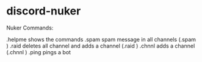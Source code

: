 # discord-nuker

Nuker Commands:

.helpme shows the commands
.spam spam message in all channels (.spam <amount> <message>)
.raid deletes all channel and adds a channel (.raid <amount> <channel name>)
.chnnl adds a channel (.chnnl <amount> <channel name>)
.ping pings a bot
